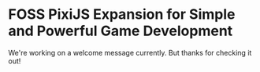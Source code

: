 # FOSS PixiJS Expansion for Simple and Powerful Game Development
We're working on a welcome message currently. But thanks for checking it out!